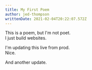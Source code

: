 ```yaml
---
title: My First Poem
author: jed-thompson
writtenDate: 2021-02-04T20:22:07.572Z
---
```

This is a poem, but I'm not poet.\
I just build websites.

I'm updating this live from prod.\
Nice.

And another update.